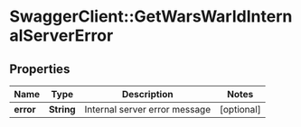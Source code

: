 # SwaggerClient::GetWarsWarIdInternalServerError

## Properties
Name | Type | Description | Notes
------------ | ------------- | ------------- | -------------
**error** | **String** | Internal server error message | [optional] 


